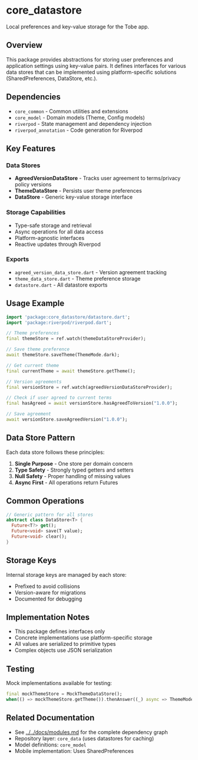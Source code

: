 # core_datastore

Local preferences and key-value storage for the Tobe app.

## Overview

This package provides abstractions for storing user preferences and application settings using key-value pairs. It defines interfaces for various data stores that can be implemented using platform-specific solutions (SharedPreferences, DataStore, etc.).

## Dependencies

- `core_common` - Common utilities and extensions
- `core_model` - Domain models (Theme, Config models)
- `riverpod` - State management and dependency injection
- `riverpod_annotation` - Code generation for Riverpod

## Key Features

### Data Stores
- **AgreedVersionDataStore** - Tracks user agreement to terms/privacy policy versions
- **ThemeDataStore** - Persists user theme preferences
- **DataStore** - Generic key-value storage interface

### Storage Capabilities
- Type-safe storage and retrieval
- Async operations for all data access
- Platform-agnostic interfaces
- Reactive updates through Riverpod

### Exports
- `agreed_version_data_store.dart` - Version agreement tracking
- `theme_data_store.dart` - Theme preference storage
- `datastore.dart` - All datastore exports

## Usage Example

```dart
import 'package:core_datastore/datastore.dart';
import 'package:riverpod/riverpod.dart';

// Theme preferences
final themeStore = ref.watch(themeDataStoreProvider);

// Save theme preference
await themeStore.saveTheme(ThemeMode.dark);

// Get current theme
final currentTheme = await themeStore.getTheme();

// Version agreements
final versionStore = ref.watch(agreedVersionDataStoreProvider);

// Check if user agreed to current terms
final hasAgreed = await versionStore.hasAgreedToVersion("1.0.0");

// Save agreement
await versionStore.saveAgreedVersion("1.0.0");
```

## Data Store Pattern

Each data store follows these principles:
1. **Single Purpose** - One store per domain concern
2. **Type Safety** - Strongly typed getters and setters
3. **Null Safety** - Proper handling of missing values
4. **Async First** - All operations return Futures

## Common Operations

```dart
// Generic pattern for all stores
abstract class DataStore<T> {
  Future<T?> get();
  Future<void> save(T value);
  Future<void> clear();
}
```

## Storage Keys

Internal storage keys are managed by each store:
- Prefixed to avoid collisions
- Version-aware for migrations
- Documented for debugging

## Implementation Notes

- This package defines interfaces only
- Concrete implementations use platform-specific storage
- All values are serialized to primitive types
- Complex objects use JSON serialization

## Testing

Mock implementations available for testing:
```dart
final mockThemeStore = MockThemeDataStore();
when(() => mockThemeStore.getTheme()).thenAnswer((_) async => ThemeMode.light);
```

## Related Documentation

- See [../../docs/modules.md](../../docs/modules.md) for the complete dependency graph
- Repository layer: `core_data` (uses datastores for caching)
- Model definitions: `core_model`
- Mobile implementation: Uses SharedPreferences
